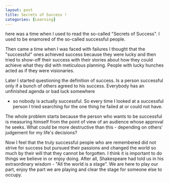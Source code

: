 ```yaml
---
layout: post  
title: Secrets of Success !  
categories: [Learning]  
---
```


here was a time when I used to read the so-called "Secrets of Success". I used to be enamored 
of the so-called successful people.  

Then came a time when I was faced with failures I thought that the "successful" ones achieved 
success because they were lucky and then tried to show-off their success with their stories 
about how they could achieve what they did with meticulous planning. People with lucky hunches 
acted as if they were visionaries.  

Later I started questioning the definition of success. Is a person successful only if a
bunch of others agreed to his success. Everybody has an unfinished agenda or bad luck somewhere
- so nobody is actually successful. So every time I looked at a successful person I tried 
searching for the one thing he failed at or could not have.  

The whole problem starts because the person who wants to be successful is measuring himself 
from the point of view of an audience whose approval he seeks. What could be more destructive
than this - depending on others' judgement for my life's decisions?  

Now I feel that the truly successful people who are remembered did not strive for success but 
pursued their passions and changed the world so much by their will that they cannot be 
forgotten. I think it is important to do things we believe in or enjoy doing. After all, 
Shakespeare had told us in his extraordinary wisdom - "All the world is a stage". We are here 
to play our part, enjoy the part we are playing and clear the stage for someone else to occupy.